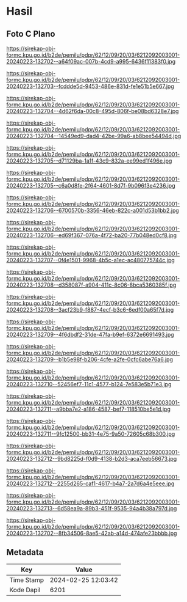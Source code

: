 # Hasil

## Foto C Plano

https://sirekap-obj-formc.kpu.go.id/b2de/pemilu/pdpr/62/12/09/20/03/6212092003001-20240223-132702--a64f09ac-007b-4cd9-a995-6436f11383f0.jpg

https://sirekap-obj-formc.kpu.go.id/b2de/pemilu/pdpr/62/12/09/20/03/6212092003001-20240223-132703--fcddde5d-9453-486e-831d-fe1e51b5e667.jpg

https://sirekap-obj-formc.kpu.go.id/b2de/pemilu/pdpr/62/12/09/20/03/6212092003001-20240223-132704--4d62f6da-00c8-495d-806f-be08bd6328e7.jpg

https://sirekap-obj-formc.kpu.go.id/b2de/pemilu/pdpr/62/12/09/20/03/6212092003001-20240223-132704--14549ed9-dad4-42be-99a6-ab8bee54494d.jpg

https://sirekap-obj-formc.kpu.go.id/b2de/pemilu/pdpr/62/12/09/20/03/6212092003001-20240223-132705--d71129ba-1a1f-43c9-832a-ee99ed1f496e.jpg

https://sirekap-obj-formc.kpu.go.id/b2de/pemilu/pdpr/62/12/09/20/03/6212092003001-20240223-132705--c6a0d8fe-2f64-4601-8d7f-9b096f3e4236.jpg

https://sirekap-obj-formc.kpu.go.id/b2de/pemilu/pdpr/62/12/09/20/03/6212092003001-20240223-132706--6700570b-3356-46eb-822c-a001d53b1bb2.jpg

https://sirekap-obj-formc.kpu.go.id/b2de/pemilu/pdpr/62/12/09/20/03/6212092003001-20240223-132706--ed69f367-076a-4f72-ba20-77b048ed0cf8.jpg

https://sirekap-obj-formc.kpu.go.id/b2de/pemilu/pdpr/62/12/09/20/03/6212092003001-20240223-132707--0f4e1501-9968-4b5c-a1ec-ac480775744c.jpg

https://sirekap-obj-formc.kpu.go.id/b2de/pemilu/pdpr/62/12/09/20/03/6212092003001-20240223-132708--d358087f-a904-411c-8c06-8bca5360385f.jpg

https://sirekap-obj-formc.kpu.go.id/b2de/pemilu/pdpr/62/12/09/20/03/6212092003001-20240223-132708--3acf23b9-f887-4ecf-b3c6-6edf00a65f7d.jpg

https://sirekap-obj-formc.kpu.go.id/b2de/pemilu/pdpr/62/12/09/20/03/6212092003001-20240223-132709--4f6dbdf2-31de-47fa-b9ef-6372e6691493.jpg

https://sirekap-obj-formc.kpu.go.id/b2de/pemilu/pdpr/62/12/09/20/03/6212092003001-20240223-132709--b1b5e98f-b206-4cfe-a2fe-0cfc6abe76a6.jpg

https://sirekap-obj-formc.kpu.go.id/b2de/pemilu/pdpr/62/12/09/20/03/6212092003001-20240223-132710--52456ef7-11c1-4577-b124-7e583e5b71e3.jpg

https://sirekap-obj-formc.kpu.go.id/b2de/pemilu/pdpr/62/12/09/20/03/6212092003001-20240223-132711--a9bba7e2-a186-4587-bef7-118510be5e1d.jpg

https://sirekap-obj-formc.kpu.go.id/b2de/pemilu/pdpr/62/12/09/20/03/6212092003001-20240223-132711--9fc12500-bb31-4e75-9a50-72605c68b300.jpg

https://sirekap-obj-formc.kpu.go.id/b2de/pemilu/pdpr/62/12/09/20/03/6212092003001-20240223-132712--9bd8225d-f0d9-4138-b2d3-aca7eeb56673.jpg

https://sirekap-obj-formc.kpu.go.id/b2de/pemilu/pdpr/62/12/09/20/03/6212092003001-20240223-132712--2255d265-caf1-4617-b4a7-2a7d6a4e5eee.jpg

https://sirekap-obj-formc.kpu.go.id/b2de/pemilu/pdpr/62/12/09/20/03/6212092003001-20240223-132713--6d58ea9a-89b3-451f-9535-94a4b38a797d.jpg

https://sirekap-obj-formc.kpu.go.id/b2de/pemilu/pdpr/62/12/09/20/03/6212092003001-20240223-132702--8fb34506-8ae5-42ab-a14d-474afe23bbbb.jpg


## Metadata

| Key        | Value               |
| ---------- | ------------------- |
| Time Stamp | 2024-02-25 12:03:42 |
| Kode Dapil | 6201                |



